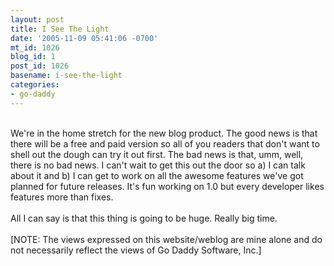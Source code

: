 ```yaml
---
layout: post
title: I See The Light
date: '2005-11-09 05:41:06 -0700'
mt_id: 1026
blog_id: 1
post_id: 1026
basename: i-see-the-light
categories:
- go-daddy
---
```

<br />We're in the home stretch for the new blog product. The good news is that there will be a free and paid version so all of you readers that don't want to shell out the dough can try it out first. The bad news is that, umm, well, there is no bad news. I can't wait to get this out the door so a) I can talk about it and b) I can get to work on all the awesome features we've got planned for future releases. It's fun working on 1.0 but every developer likes features more than fixes.<br /><br />All I can say is that this thing is going to be huge. Really big time.<br /><br />[NOTE: The views expressed on this website/weblog are mine alone and do not necessarily reflect the views of Go Daddy Software, Inc.]<br /><br /><br />
